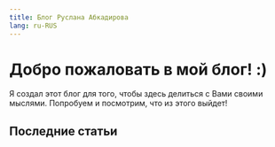 ```yaml
---
title: Блог Руслана Абкадирова
lang: ru-RUS
---
```


# Добро пожаловать в мой блог! :)

Я создал этот блог для того, чтобы здесь делиться с Вами своими мыслями. Попробуем и посмотрим, что из этого выйдет!

## Последние статьи

<BlogIndex />